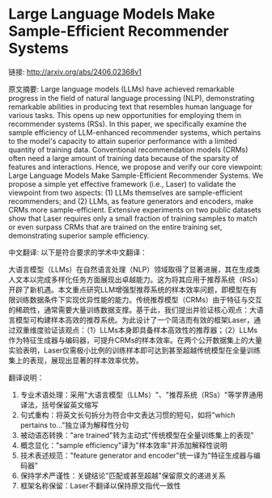# Large Language Models Make Sample-Efficient Recommender Systems

链接: http://arxiv.org/abs/2406.02368v1

原文摘要:
Large language models (LLMs) have achieved remarkable progress in the field
of natural language processing (NLP), demonstrating remarkable abilities in
producing text that resembles human language for various tasks. This opens up
new opportunities for employing them in recommender systems (RSs). In this
paper, we specifically examine the sample efficiency of LLM-enhanced
recommender systems, which pertains to the model's capacity to attain superior
performance with a limited quantity of training data. Conventional
recommendation models (CRMs) often need a large amount of training data because
of the sparsity of features and interactions. Hence, we propose and verify our
core viewpoint: Large Language Models Make Sample-Efficient Recommender
Systems. We propose a simple yet effective framework (i.e., Laser) to validate
the viewpoint from two aspects: (1) LLMs themselves are sample-efficient
recommenders; and (2) LLMs, as feature generators and encoders, make CRMs more
sample-efficient. Extensive experiments on two public datasets show that Laser
requires only a small fraction of training samples to match or even surpass
CRMs that are trained on the entire training set, demonstrating superior sample
efficiency.

中文翻译:
以下是符合要求的学术中文翻译：

大语言模型（LLMs）在自然语言处理（NLP）领域取得了显著进展，其在生成类人文本以完成多样化任务方面展现出卓越能力。这为将其应用于推荐系统（RSs）开辟了新机遇。本文重点研究LLM增强型推荐系统的样本效率问题，即模型在有限训练数据条件下实现优异性能的能力。传统推荐模型（CRMs）由于特征与交互的稀疏性，通常需要大量训练数据支撑。基于此，我们提出并验证核心观点：大语言模型可构建样本高效的推荐系统。为此设计了一个简洁而有效的框架Laser，通过双重维度验证该观点：（1）LLMs本身即具备样本高效性的推荐器；（2）LLMs作为特征生成器与编码器，可提升CRMs的样本效率。在两个公开数据集上的大量实验表明，Laser仅需极小比例的训练样本即可达到甚至超越传统模型在全量训练集上的表现，展现出显著的样本效率优势。

翻译说明：
1. 专业术语处理：采用"大语言模型（LLMs）"、"推荐系统（RSs）"等学界通用译法，括号保留英文缩写
2. 句式重构：将英文长句拆分为符合中文表达习惯的短句，如将"which pertains to..."独立译为解释性分句
3. 被动语态转换："are trained"转为主动式"传统模型在全量训练集上的表现"
4. 概念显化："sample efficiency"译为"样本效率"并添加解释性说明
5. 技术表述规范："feature generator and encoder"统一译为"特征生成器与编码器"
6. 保持学术严谨性：关键结论"匹配或甚至超越"保留原文的递进关系
7. 框架名称保留：Laser不翻译以保持原文指代一致性
